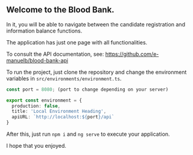 ## Welcome to the Blood Bank.

In it, you will be able to navigate between the candidate registration and information balance functions.

The application has just one page with all functionalities.

To consult the API documentation, see: https://github.com/e-manuelb/blood-bank-api

To run the project, just clone the repository and change the environment variables in `src/environments/environment.ts`.

```typescript
const port = 8080; (port to change depending on your server)

export const environment = {
  production: false,
  title: 'Local Environment Heading',
  apiURL: `http://localhost:${port}/api`
}

```

After this, just run `npm i` and `ng serve` to execute your application.

I hope that you enjoyed.
